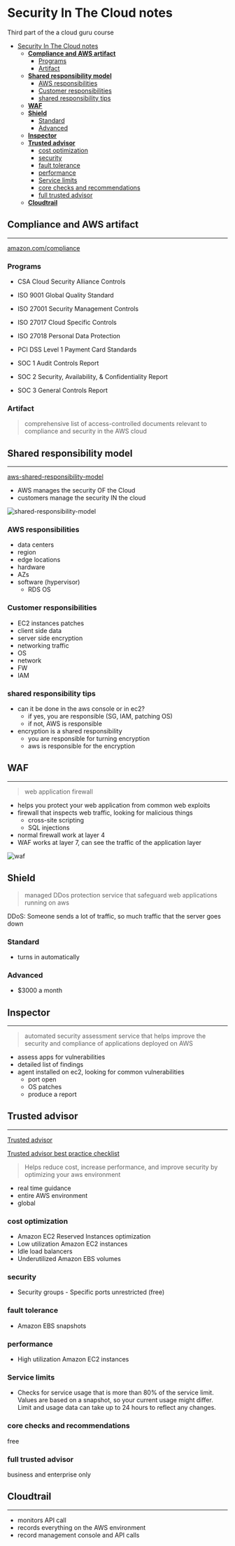 # Security In The Cloud notes

Third part of the a cloud guru course

- [Security In The Cloud notes](#security-in-the-cloud-notes)
  - [**Compliance and AWS artifact**](#compliance-and-aws-artifact)
    - [Programs](#programs)
    - [Artifact](#artifact)
  - [**Shared responsibility model**](#shared-responsibility-model)
    - [AWS responsibilities](#aws-responsibilities)
    - [Customer responsibilities](#customer-responsibilities)
    - [shared responsibility tips](#shared-responsibility-tips)
  - [**WAF**](#waf)
  - [**Shield**](#shield)
    - [Standard](#standard)
    - [Advanced](#advanced)
  - [**Inspector**](#inspector)
  - [**Trusted advisor**](#trusted-advisor)
    - [cost optimization](#cost-optimization)
    - [security](#security)
    - [fault tolerance](#fault-tolerance)
    - [performance](#performance)
    - [Service limits](#service-limits)
    - [core checks and recommendations](#core-checks-and-recommendations)
    - [full trusted advisor](#full-trusted-advisor)
  - [**Cloudtrail**](#cloudtrail)

## **Compliance and AWS artifact**

---

[amazon.com/compliance](https://aws.amazon.com/compliance/)

### Programs

- CSA
Cloud Security Alliance Controls

- ISO 9001
Global Quality Standard

- ISO 27001
Security Management Controls

- ISO 27017
Cloud Specific Controls

- ISO 27018
Personal Data Protection

- PCI DSS Level 1
Payment Card Standards

- SOC 1
Audit Controls Report

- SOC 2
Security, Availability, & Confidentiality Report

- SOC 3
General Controls Report

### Artifact

> comprehensive list of access-controlled documents relevant to compliance and security in the AWS cloud

## **Shared responsibility model**

---

[aws-shared-responsibility-model](https://aws.amazon.com/compliance/shared-responsibility-model/)

- AWS manages the security OF the Cloud
- customers manage the security IN the cloud

![shared-responsibility-model](media/shared-responsibility-model.PNG)

### AWS responsibilities

- data centers
- region
- edge locations
- hardware
- AZs
- software (hypervisor)
  - RDS OS

### Customer responsibilities

- EC2 instances patches
- client side data
- server side encryption
- networking traffic
- OS
- network
- FW
- IAM

### shared responsibility tips

- can it be done in the aws console or in ec2?
  - if yes, you are responsible (SG, IAM, patching OS)
  - if not, AWS is responsible
- encryption is a shared responsibility
  - you are responsible for turning encryption
  - aws is responsible for the encryption

## **WAF**

---

> web application firewall

- helps you protect your web application from common web exploits
- firewall that inspects web traffic, looking for malicious things
  - cross-site scripting
  - SQL injections
- normal firewall work at layer 4
- WAF works at layer 7, can see the traffic of the application layer

![waf](media/waf.PNG)

## **Shield**

> managed DDos protection service that safeguard web applications running on aws

DDoS:
Someone sends a lot of traffic, so much traffic that the server goes down

### Standard

- turns in automatically

### Advanced

- $3000 a month

## **Inspector**

---

> automated security assessment service that helps improve the security and compliance of applications deployed on AWS

- assess apps for vulnerabilities
- detailed list of findings
- agent installed on ec2, looking for common vulnerabilities
  - port open
  - OS patches
  - produce a report

## **Trusted advisor**

---

[Trusted advisor](https://aws.amazon.com/premiumsupport/technology/trusted-advisor/)

[Trusted advisor best practice checklist](https://aws.amazon.com/premiumsupport/technology/trusted-advisor/best-practice-checklist/)

> Helps reduce cost, increase performance, and improve security by optimizing your aws environment

- real time guidance
- entire AWS environment
- global

### cost optimization

- Amazon EC2 Reserved Instances optimization
- Low utilization Amazon EC2 instances
- Idle load balancers
- Underutilized Amazon EBS volumes

### security

- Security groups - Specific ports unrestricted (free)

### fault tolerance

- Amazon EBS snapshots

### performance

- High utilization Amazon EC2 instances

### Service limits

- Checks for service usage that is more than 80% of the service limit. Values are based on a snapshot, so your current usage might differ. Limit and usage data can take up to 24 hours to reflect any changes.

### core checks and recommendations

free

### full trusted advisor

business and enterprise only

## **Cloudtrail**

---

- monitors API call
- records everything on the AWS environment
- record management console and API calls
